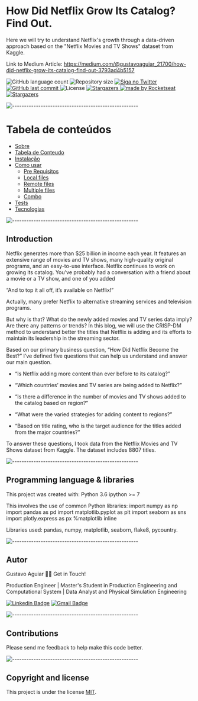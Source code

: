 # How Did Netflix Grow Its Catalog? Find Out.

Here we will try to understand Netflix's growth through a data-driven approach based on the "Netflix Movies and TV Shows" dataset from Kaggle.

Link to Medium Article: https://medium.com/@gustavoaguiar_21700/how-did-netflix-grow-its-catalog-find-out-3793ad4b5157

<p align="left">
  <img alt="GitHub language count" src="https://img.shields.io/github/languages/count/tgmarinho/README-ecoleta?color=%2304D361">

  <img alt="Repository size" src="https://img.shields.io/github/repo-size/tgmarinho/README-ecoleta">

  <a href="https://www.twitter.com/tgmarinho/">
    <img alt="Siga no Twitter" src="https://img.shields.io/twitter/url?url=https%3A%2F%2Fgithub.com%2Ftgmarinho%2FREADME-ecoleta">
  </a>
  
  <a href="https://github.com/tgmarinho/README-ecoleta/commits/master">
    <img alt="GitHub last commit" src="https://img.shields.io/github/last-commit/tgmarinho/README-ecoleta">
  </a>
    
   <img alt="License" src="https://img.shields.io/badge/license-MIT-brightgreen">
   <a href="https://github.com/tgmarinho/README-ecoleta/stargazers">
    <img alt="Stargazers" src="https://img.shields.io/github/stars/tgmarinho/README-ecoleta?style=social">
  </a>

  <a href="https://rocketseat.com.br">
    <img alt="made by Rocketseat" src="https://img.shields.io/badge/made%20by-Rocketseat-%237519C1">
  </a>
  
  <a href="https://blog.rocketseat.com.br/">
    <img alt="Stargazers" src="https://img.shields.io/badge/Blog-Rocketseat-%237159c1?style=flat&logo=ghost">
    </a> 
</p>

![-----------------------------------------------------](https://raw.githubusercontent.com/andreasbm/readme/master/assets/lines/rainbow.png)

Tabela de conteúdos
=================
<!--ts-->
   * [Sobre](#Sobre)
   * [Tabela de Conteudo](#tabela-de-conteudo)
   * [Instalação](#instalacao)
   * [Como usar](#como-usar)
      * [Pre Requisitos](#pre-requisitos)
      * [Local files](#local-files)
      * [Remote files](#remote-files)
      * [Multiple files](#multiple-files)
      * [Combo](#combo)
   * [Tests](#testes)
   * [Tecnologias](#tecnologias)
<!--te-->

![-----------------------------------------------------](https://raw.githubusercontent.com/andreasbm/readme/master/assets/lines/rainbow.png)

## Introduction
Netflix generates more than $25 billion in income each year. It features an extensive range of movies and TV shows, many high-quality original programs, and an easy-to-use interface. Netflix continues to work on growing its catalog. You’ve probably had a conversation with a friend about a movie or a TV show, and one of you added

“And to top it all off, it’s available on Netflix!”

Actually, many prefer Netflix to alternative streaming services and television programs. 

But why is that? What do the newly added movies and TV series data imply? Are there any patterns or trends? In this blog, we will use the CRISP-DM method to understand better the titles that Netflix is adding and its efforts to maintain its leadership in the streaming sector.

Based on our primary business question, “How Did Netflix Become the Best?” I’ve defined five questions that can help us understand and answer our main question.

* “Is Netflix adding more content than ever before to its catalog?”

* “Which countries’ movies and TV series are being added to Netflix?”

* “Is there a difference in the number of movies and TV shows added to the catalog based on region?”

* “What were the varied strategies for adding content to regions?”

* “Based on title rating, who is the target audience for the titles added from the major countries?”

To answer these questions, I took data from the Netflix Movies and TV Shows dataset from Kaggle. The dataset includes 8807 titles.

![-----------------------------------------------------](https://raw.githubusercontent.com/andreasbm/readme/master/assets/lines/rainbow.png)

## Programming language & libraries

This project was created with:
Python 3.6
ipython >= 7

This involves the use of common Python libraries: import numpy as np import pandas as pd import matplotlib.pyplot as plt import seaborn as sns import plotly.express as px %matplotlib inline

Libraries used: pandas, numpy, matplotlib, seaborn, flake8, pycountry.

![-----------------------------------------------------](https://raw.githubusercontent.com/andreasbm/readme/master/assets/lines/rainbow.png)

## Autor

Gustavo Aguiar 👋🏽 Get in Touch!

Production Engineer | Master's Student in Production Engineering and Computational System | Data Analyst and Physical Simulation Engineering

[![Linkedin Badge](https://img.shields.io/badge/-Gustavo-blue?style=flat-square&logo=Linkedin&logoColor=white&link=https://www.linkedin.com/in/gjmaguiar/?locale=en_US)](https://www.linkedin.com/in/gjmaguiar/?locale=en_US) 
[![Gmail Badge](https://img.shields.io/badge/-gustavoaguiar@id.uff.br-c14438?style=flat-square&logo=Gmail&logoColor=white&link=mailto:gustavoaguiar@id.uff.br)](mailto:gustavoaguiar@id.uff.br)

![-----------------------------------------------------](https://raw.githubusercontent.com/andreasbm/readme/master/assets/lines/rainbow.png)

## Contributions
Please send me feedback to help make this code better.

![-----------------------------------------------------](https://raw.githubusercontent.com/andreasbm/readme/master/assets/lines/rainbow.png)

## Copyright and license
This project is under the license [MIT](./LICENSE).
